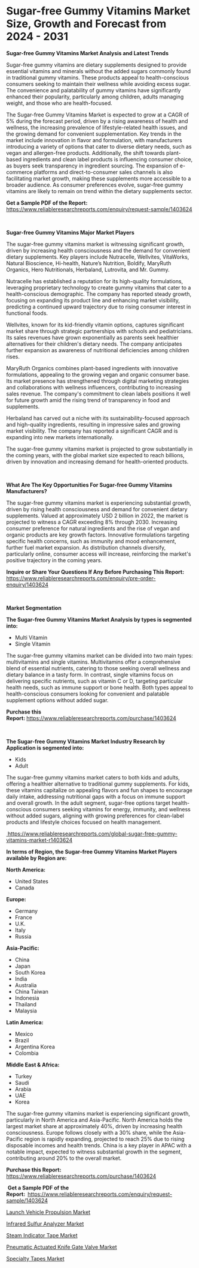 <p><h1>Sugar-free Gummy Vitamins Market Size, Growth and Forecast from 2024 - 2031</h1></p><p><strong>Sugar-free Gummy Vitamins Market Analysis and Latest Trends</strong></p>
<p><p>Sugar-free gummy vitamins are dietary supplements designed to provide essential vitamins and minerals without the added sugars commonly found in traditional gummy vitamins. These products appeal to health-conscious consumers seeking to maintain their wellness while avoiding excess sugar. The convenience and palatability of gummy vitamins have significantly enhanced their popularity, particularly among children, adults managing weight, and those who are health-focused.</p><p>The Sugar-free Gummy Vitamins Market is expected to grow at a CAGR of 5% during the forecast period, driven by a rising awareness of health and wellness, the increasing prevalence of lifestyle-related health issues, and the growing demand for convenient supplementation. Key trends in the market include innovation in flavor and formulation, with manufacturers introducing a variety of options that cater to diverse dietary needs, such as vegan and allergen-free products. Additionally, the shift towards plant-based ingredients and clean label products is influencing consumer choice, as buyers seek transparency in ingredient sourcing. The expansion of e-commerce platforms and direct-to-consumer sales channels is also facilitating market growth, making these supplements more accessible to a broader audience. As consumer preferences evolve, sugar-free gummy vitamins are likely to remain on trend within the dietary supplements sector.</p></p>
<p><strong>Get a Sample PDF of the Report:&nbsp;</strong> <a href="https://www.reliableresearchreports.com/enquiry/request-sample/1403624?utm_campaign=24&utm_medium=2&utm_source=Github&utm_content=ia&utm_term=23102024&utm_id=sugar-free-gummy-vitamins">https://www.reliableresearchreports.com/enquiry/request-sample/1403624</a></p>
<p>&nbsp;</p>
<p><strong>Sugar-free Gummy Vitamins Major Market Players</strong></p>
<p><p>The sugar-free gummy vitamins market is witnessing significant growth, driven by increasing health consciousness and the demand for convenient dietary supplements. Key players include Nutracelle, Wellvites, VitaWorks, Natural Bioscience, Hi-health, Nature’s Nutrition, Boldify, MaryRuth Organics, Hero Nutritionals, Herbaland, Lutrovita, and Mr. Gummy.</p><p>Nutracelle has established a reputation for its high-quality formulations, leveraging proprietary technology to create gummy vitamins that cater to a health-conscious demographic. The company has reported steady growth, focusing on expanding its product line and enhancing market visibility, predicting a continued upward trajectory due to rising consumer interest in functional foods.</p><p>Wellvites, known for its kid-friendly vitamin options, captures significant market share through strategic partnerships with schools and pediatricians. Its sales revenues have grown exponentially as parents seek healthier alternatives for their children's dietary needs. The company anticipates further expansion as awareness of nutritional deficiencies among children rises.</p><p>MaryRuth Organics combines plant-based ingredients with innovative formulations, appealing to the growing vegan and organic consumer base. Its market presence has strengthened through digital marketing strategies and collaborations with wellness influencers, contributing to increasing sales revenue. The company's commitment to clean labels positions it well for future growth amid the rising trend of transparency in food and supplements.</p><p>Herbaland has carved out a niche with its sustainability-focused approach and high-quality ingredients, resulting in impressive sales and growing market visibility. The company has reported a significant CAGR and is expanding into new markets internationally.</p><p>The sugar-free gummy vitamins market is projected to grow substantially in the coming years, with the global market size expected to reach billions, driven by innovation and increasing demand for health-oriented products.</p></p>
<p>&nbsp;</p>
<p><strong>What Are The Key Opportunities For Sugar-free Gummy Vitamins Manufacturers?</strong></p>
<p><p>The sugar-free gummy vitamins market is experiencing substantial growth, driven by rising health consciousness and demand for convenient dietary supplements. Valued at approximately USD 2 billion in 2022, the market is projected to witness a CAGR exceeding 8% through 2030. Increasing consumer preference for natural ingredients and the rise of vegan and organic products are key growth factors. Innovative formulations targeting specific health concerns, such as immunity and mood enhancement, further fuel market expansion. As distribution channels diversify, particularly online, consumer access will increase, reinforcing the market's positive trajectory in the coming years.</p></p>
<p><strong>Inquire or Share Your Questions If Any Before Purchasing This Report:</strong> <a href="https://www.reliableresearchreports.com/enquiry/pre-order-enquiry/1403624?utm_campaign=24&utm_medium=2&utm_source=Github&utm_content=ia&utm_term=23102024&utm_id=sugar-free-gummy-vitamins">https://www.reliableresearchreports.com/enquiry/pre-order-enquiry/1403624</a></p>
<p>&nbsp;</p>
<p><strong>Market Segmentation</strong></p>
<p><strong>The Sugar-free Gummy Vitamins Market Analysis by types is segmented into:</strong></p>
<p><ul><li>Multi Vitamin</li><li>Single Vitamin</li></ul></p>
<p><p>The sugar-free gummy vitamins market can be divided into two main types: multivitamins and single vitamins. Multivitamins offer a comprehensive blend of essential nutrients, catering to those seeking overall wellness and dietary balance in a tasty form. In contrast, single vitamins focus on delivering specific nutrients, such as vitamin C or D, targeting particular health needs, such as immune support or bone health. Both types appeal to health-conscious consumers looking for convenient and palatable supplement options without added sugar.</p></p>
<p><strong>Purchase this Report:&nbsp;</strong><a href="https://www.reliableresearchreports.com/purchase/1403624?utm_campaign=24&utm_medium=2&utm_source=Github&utm_content=ia&utm_term=23102024&utm_id=sugar-free-gummy-vitamins">https://www.reliableresearchreports.com/purchase/1403624</a></p>
<p>&nbsp;</p>
<p><strong>The Sugar-free Gummy Vitamins Market Industry Research by Application is segmented into:</strong></p>
<p><ul><li>Kids</li><li>Adult</li></ul></p>
<p><p>The sugar-free gummy vitamins market caters to both kids and adults, offering a healthier alternative to traditional gummy supplements. For kids, these vitamins capitalize on appealing flavors and fun shapes to encourage daily intake, addressing nutritional gaps with a focus on immune support and overall growth. In the adult segment, sugar-free options target health-conscious consumers seeking vitamins for energy, immunity, and wellness without added sugars, aligning with growing preferences for clean-label products and lifestyle choices focused on health management.</p></p>
<p><a href="https://www.reliableresearchreports.com/global-sugar-free-gummy-vitamins-market-r1403624?utm_campaign=24&utm_medium=2&utm_source=Github&utm_content=ia&utm_term=23102024&utm_id=sugar-free-gummy-vitamins">&nbsp;https://www.reliableresearchreports.com/global-sugar-free-gummy-vitamins-market-r1403624</a></p>
<p><strong>In terms of Region, the Sugar-free Gummy Vitamins Market Players available by Region are:</strong></p>
<p>
    <p> <strong> North America: </strong>
        <ul>
            <li>United States</li>
            <li>Canada</li>
        </ul>
        </p> 
    <p> <strong> Europe: </strong>
        <ul>
            <li>Germany</li>
            <li>France</li>
            <li>U.K.</li>
            <li>Italy</li>
            <li>Russia</li>
        </ul>
        </p> 
    <p> <strong> Asia-Pacific: </strong>
        <ul>
            <li>China</li>
            <li>Japan</li>
            <li>South Korea</li>
            <li>India</li>
            <li>Australia</li>
            <li>China Taiwan</li>
            <li>Indonesia</li>
            <li>Thailand</li>
            <li>Malaysia</li>
        </ul>
        </p> 
    <p> <strong> Latin America: </strong>
        <ul>
            <li>Mexico</li>
            <li>Brazil</li>
            <li>Argentina Korea</li>
            <li>Colombia</li>
        </ul>
        </p> 
    <p> <strong> Middle East & Africa: </strong>
        <ul>
            <li>Turkey</li>
            <li>Saudi</li>
            <li>Arabia</li>
            <li>UAE</li>
            <li>Korea</li>
        </ul>
    </p>
    </p>
<p><p>The sugar-free gummy vitamins market is experiencing significant growth, particularly in North America and Asia-Pacific. North America holds the largest market share at approximately 40%, driven by increasing health consciousness. Europe follows closely with a 30% share, while the Asia-Pacific region is rapidly expanding, projected to reach 25% due to rising disposable incomes and health trends. China is a key player in APAC with a notable impact, expected to witness substantial growth in the segment, contributing around 20% to the overall market.</p></p>
<p><strong>Purchase this Report: </strong><a href="https://www.reliableresearchreports.com/purchase/1403624?utm_campaign=24&utm_medium=2&utm_source=Github&utm_content=ia&utm_term=23102024&utm_id=sugar-free-gummy-vitamins">https://www.reliableresearchreports.com/purchase/1403624</a></p>
<p>&nbsp;<strong>Get a Sample PDF of the Report:&nbsp;&nbsp;</strong><a href="https://www.reliableresearchreports.com/enquiry/request-sample/1403624?utm_campaign=24&utm_medium=2&utm_source=Github&utm_content=ia&utm_term=23102024&utm_id=sugar-free-gummy-vitamins">https://www.reliableresearchreports.com/enquiry/request-sample/1403624</a></p>
<p><strong></strong></p>
<p><p><a href="https://github.com/inouyeaowaugh3/Market-Research-Report-List-1/blob/main/launch-vehicle-propulsion-market.md?utm_campaign=24&utm_medium=2&utm_source=Github&utm_content=ia&utm_term=23102024&utm_id=sugar-free-gummy-vitamins">Launch Vehicle Propulsion Market</a></p><p><a href="https://issuu.com/reportprime-2/docs/infrared-sulfur-analyzer-market-siz_41088e2811ee00?utm_campaign=24&utm_medium=2&utm_source=Github&utm_content=ia&utm_term=23102024&utm_id=sugar-free-gummy-vitamins">Infrared Sulfur Analyzer Market</a></p><p><a href="https://github.com/poppeotabedvo5/Market-Research-Report-List-1/blob/main/steam-indicator-tape-market.md?utm_campaign=24&utm_medium=2&utm_source=Github&utm_content=ia&utm_term=23102024&utm_id=sugar-free-gummy-vitamins">Steam Indicator Tape Market</a></p><p><a href="https://issuu.com/reportprime-2/docs/pneumatic-actuated-knife-gate-valve_53a4a1d396aeec?utm_campaign=24&utm_medium=2&utm_source=Github&utm_content=ia&utm_term=23102024&utm_id=sugar-free-gummy-vitamins">Pneumatic Actuated Knife Gate Valve Market</a></p><p><a href="https://www.linkedin.com/pulse/specialty-tapes-market-essentials-key-players-demand-tj49c?utm_campaign=24&utm_medium=2&utm_source=Github&utm_content=ia&utm_term=23102024&utm_id=sugar-free-gummy-vitamins">Specialty Tapes Market</a></p></p>